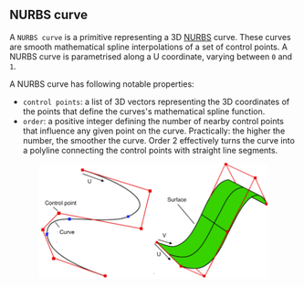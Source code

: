 ## NURBS curve

A `NURBS curve` is a primitive representing a 3D <a href="https://en.wikipedia.org/wiki/Non-uniform_rational_B-spline" target="_blank">NURBS</a> curve. These curves are smooth mathematical spline interpolations of a set of control points. A NURBS curve is parametrised along a U coordinate, varying between `0` and `1`.

A NURBS curve has following notable properties:

* `control points`: a list of 3D vectors representing the 3D coordinates of the points that define the curves's mathematical spline function.
* `order`: a positive integer defining the number of nearby control points that influence any given point on the curve. Practically: the higher the number, the smoother the curve. Order 2 effectively turns the curve into a polyline connecting the control points with straight line segments.

<p align="center">
  <img width="400" src="images/NURBS.png"/>
</p>
